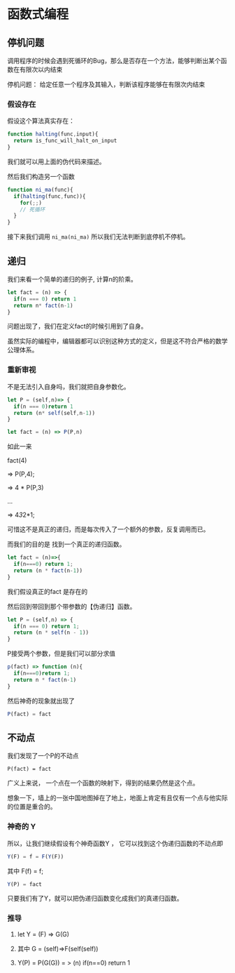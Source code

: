 # 函数式编程

## 停机问题

调用程序的时候会遇到死循环的Bug，那么是否存在一个方法，能够判断出某个函数在有限次以内结束

停机问题： 给定任意一个程序及其输入，判断该程序能够在有限次内结束

### 假设存在

假设这个算法真实存在：

``` js
function halting(func,input){
  return is_func_will_halt_on_input
}
```

我们就可以用上面的伪代码来描述。

然后我们构造另一个函数

``` js
function ni_ma(func){
  if(halting(func,func)){
    for(;;)
    // 死循环
  }
}

```

接下来我们调用 `ni_ma(ni_ma)` 所以我们无法判断到底停机不停机。


## 递归

我们来看一个简单的递归的例子, 计算n的阶乘。

``` js
let fact = (n) => {
  if(n === 0) return 1
  return n* fact(n-1)
}
```

问题出现了，我们在定义fact的时候引用到了自身。

虽然实际的编程中，编辑器都可以识别这种方式的定义，但是这不符合严格的数学公理体系。



### 重新审视

不是无法引入自身吗，我们就把自身参数化。

```js
let P = (self,n)=> {
  if(n === 0)return 1
  return (n* self(self,n-1))
}

let fact = (n) => P(P,n)

```

如此一来

fact(4)

=> P(P,4);

=> 4 * P(P,3)

...

=> 4*3*2*1;



可惜这不是真正的递归，而是每次传入了一个额外的参数，反复调用而已。

而我们的目的是 找到一个真正的递归函数。

``` js
let fact = (n)=>{
  if(n===0) return 1;
  return (n * fact(n-1))
}
```

我们假设真正的fact 是存在的 

然后回到带回到那个带参数的【伪递归】函数。

``` js
let P = (self,n) => {
  if(n === 0) return 1;
  return (n * self(n - 1))
}

```

P接受两个参数，但是我们可以部分求值

``` js
p(fact) => function (n){
  if(n===0)return 1;
  return n * fact(n-1)
}
```

然后神奇的现象就出现了


``` js
P(fact) = fact
```

## 不动点

我们发现了一个P的不动点

`P(fact) = fact`

广义上来说， 一个点在一个函数的映射下，得到的结果仍然是这个点。

想象一下，墙上的一张中国地图掉在了地上，地面上肯定有且仅有一个点与他实际的位置是重合的。




### 神奇的 Y

所以，让我们继续假设有个神奇函数Y ， 它可以找到这个伪递归函数的不动点即

``` js
Y(F) = f = F(Y(F))
```

其中 F(f) = f;

``` js
Y(P) = fact
```
只要我们有了Y，就可以把伪递归函数变化成我们的真递归函数。

### 推导

1. let Y = (F) => G(G)

2. 其中 G = (self)=>F(self(self))

3. Y(P) = P(G(G)) = > (n) if(n==0) return 1 